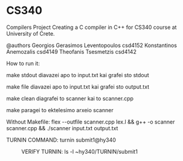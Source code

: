 # CS340
Compilers Project
Creating a C compiler in C++ for CS340 course at University of Crete.

@authors      Georgios Gerasimos Leventopoulos csd4152     Konstantinos Anemozalis csd4149   Theofanis Tsesmetzis csd4142

How to run it:

make stdout
diavazei apo to input.txt kai grafei sto stdout

make file
diavazei apo to input.txt kai grafei sto output.txt

make clean
diagrafei to scanner kai to scanner.cpp

make
paragei to ektelesimo arxeio scanner


Without Makefile:
flex --outfile scanner.cpp lex.l && g++ -o scanner scanner.cpp && ./scanner input.txt output.txt



TURNIN COMMAND:                 turnin submit1@hy340 <dir>

VERIFY TURNIN:                    ls -l ~hy340/TURNIN/submit1
